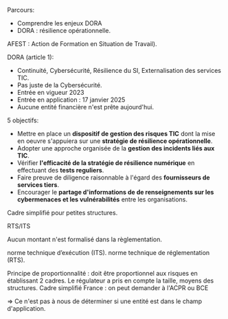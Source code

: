 Parcours:
* Comprendre les enjeux DORA
* DORA : résilience opérationnelle.

AFEST : Action de Formation en Situation de Travail).

DORA (article 1):
* Continuité, Cybersécurité, Résilience du SI, Externalisation des services TIC.
* Pas juste de la Cybersécurité.
* Entrée en vigueur 2023
* Entrée en application : 17 janvier 2025
* Aucune entité financière n'est prête aujourd'hui.

5 objectifs:
* Mettre en place un **dispositif de gestion des risques TIC** dont la mise en oeuvre s'appuiera sur une **stratégie de résilience opérationnelle**.
* Adopter une approche organisée de la **gestion des incidents liés aux TIC**.
* Vérifier **l'efficacité de la stratégie de résilience numérique** en effectuant des **tests reguliers**.
* Faire preuve de diligence raisonnable à l'égard des **fournisseurs de services tiers**.
* Encourager le **partage d'informations de de renseignements sur les cybermenaces et les vulnérabilités** entre les organisations.

Cadre simplifié pour petites structures.

RTS/ITS

Aucun montant n'est formalisé dans la règlementation.

norme technique d’exécution (ITS).
norme technique de réglementation (RTS).

Principe de proportionnalité : doit être proportionnel aux risques en établissant 2 cadres. Le régulateur a pris en compte la taille, moyens des structures.
Cadre simplifié
France : on peut demander à l'ACPR ou BCE

=> Ce n'est pas à nous de déterminer si une entité est dans le champ d'application.

